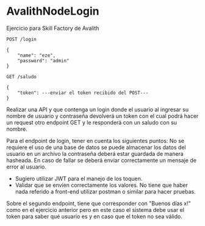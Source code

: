 # AvalithNodeLogin
Ejercicio para Skill Factory de Avalith

```
POST /login

{
    "name": "eze",
    "password": "admin"
}

```

```
GET /saludo

{
    "token": ---enviar el token recibido del POST---
}

```

Realizar una API y que contenga un login donde el usuario al ingresar su nombre de usuario y contraseña devolverá un token con el cual podrá hacer un request otro endpoint GET y le responderá con un saludo con su nombre.

Para el endpoint de login, tener en cuenta los siguientes puntos:
No se requiere el uso de una base de datos se puede almacenar los datos del usuario en un archivo la contraseña deberá estar guardada de manera hasheada.
En caso de fallar se deberá enviar correctamente un mensaje de error al usuario.

- Sugiero utilizar JWT para el manejo de los toquen.
- Validar que se envíen correctamente los valores.
  No tiene que haber nada referido a front-end utilizar postman o similar para hacer pruebas.

Sobre el segundo endpoint, tiene que corresponder con "Buenos días x!" como en el ejercicio anterior pero en este caso el sistema debe usar el token para saber qué usuario es y en caso que el token no sea válido.
